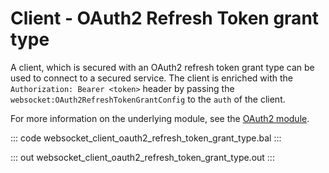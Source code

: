 # Client - OAuth2 Refresh Token grant type

A client, which is secured with an OAuth2 refresh token grant type can be
used to connect to a secured service.
The client is enriched with the `Authorization: Bearer <token>` header by passing the
`websocket:OAuth2RefreshTokenGrantConfig` to the `auth` of the client.

For more information on the underlying module, see the [OAuth2 module](https://docs.central.ballerina.io/ballerina/oauth2/latest/).

::: code websocket_client_oauth2_refresh_token_grant_type.bal :::

::: out websocket_client_oauth2_refresh_token_grant_type.out :::